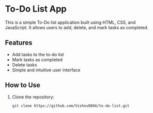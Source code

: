 # To-Do List App

This is a simple To-Do list application built using HTML, CSS, and JavaScript. It allows users to add, delete, and mark tasks as completed.

## Features

- Add tasks to the to-do list
- Mark tasks as completed
- Delete tasks
- Simple and intuitive user interface

## How to Use

1. Clone the repository:

   ```bash
   git clone https://github.com/Vishnu9804/to-do-list.git
